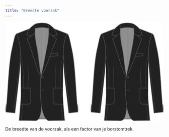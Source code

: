 ```yaml
---
title: "Breedte voorzak"
---
```


![Breedte voorzak](frontpocketwidth.svg)

De breedte van de voorzak, als een factor van je borstomtrek.




